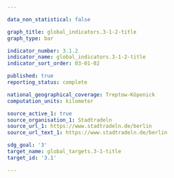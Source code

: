```yaml
---

data_non_statistical: false

graph_title: global_indicators.3-1-2-title
graph_type: bar

indicator_number: 3.1.2
indicator_name: global_indicators.3-1-2-title
indicator_sort_order: 03-01-02

published: true
reporting_status: complete

national_geographical_coverage: Treptow-Köpenick
computation_units: kilometer

source_active_1: true
source_organisation_1: Stadtradeln
source_url_1: https://www.stadtradeln.de/berlin
source_url_text_1: https://www.stadtradeln.de/berlin

sdg_goal: '3'
target_name: global_targets.3-1-title
target_id: '3.1'

---
```

